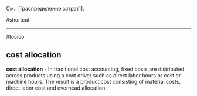 См.: [[распределение затрат]].

#shortcut




<hr/>

#tocico

## cost allocation

<b>cost allocation</b> - In traditional cost accounting, fixed costs are distributed across products using a cost driver such as direct labor hours or cost or machine hours.  The result is a product cost consisting of material costs, direct labor cost and overhead allocation.  


